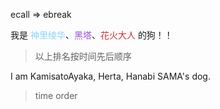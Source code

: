 ecall => ebreak

我是 <font color=#8ED1FC>神里绫华</font>、<font color=#9B51E0>黑塔</font>、<font color=#CF2E2E>花火大人</font> 的狗！！

> 以上排名按时间先后顺序

I am KamisatoAyaka, Herta, Hanabi SAMA's dog.

> time order
